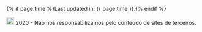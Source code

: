 {% if page.time %}Last updated in: {{ page.time }}.{% endif %} 

<a href="http://www.wtfpl.net/" target="_blank"><img src="{{ site.url }}/img/cl.svg" alt="CopyLeft" width="20" /></a> 2020 - Não nos responsabilizamos pelo conteúdo de sites de terceiros.